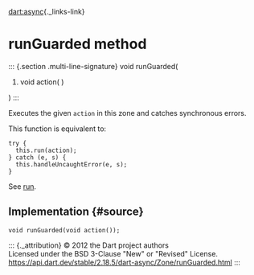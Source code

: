 [dart:async](../../dart-async/dart-async-library){._links-link}

runGuarded method
=================

::: {.section .multi-line-signature}
void runGuarded(

1.  void action( )

)
:::

Executes the given `action` in this zone and catches synchronous errors.

This function is equivalent to:

``` {.language-dart data-language="dart"}
try {
  this.run(action);
} catch (e, s) {
  this.handleUncaughtError(e, s);
}
```

See [run](run).

Implementation {#source}
--------------

``` {.language-dart data-language="dart"}
void runGuarded(void action());
```

::: {._attribution}
© 2012 the Dart project authors\
Licensed under the BSD 3-Clause \"New\" or \"Revised\" License.\
<https://api.dart.dev/stable/2.18.5/dart-async/Zone/runGuarded.html>
:::
